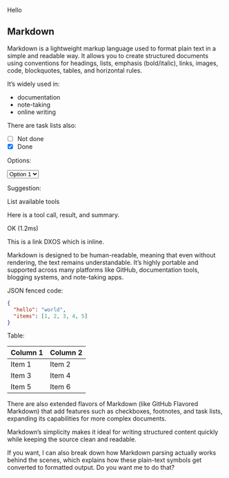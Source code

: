 <prompt>Hello</prompt>

## Markdown

Markdown is a lightweight markup language used to format plain text in a simple and readable way. It allows you to create structured documents using conventions for headings, lists, emphasis (bold/italic), links, images, code, blockquotes, tables, and horizontal rules.

It’s widely used in:

- documentation
- note-taking
- online writing

There are task lists also:

- [ ] Not done
- [x] Done

Options:

<select>
  <option>Option 1</option>
  <option>Option 2</option>
</select>

Suggestion:

<suggest>List available tools</suggest>

Here is a tool call, result, and summary.

<toolCall toolCallId="1234" name="search" input='{ query: "cats" }'/>
<toolResult toolCallId="1234" name="search" result="This is a search result"/>
<summary>OK (1.2ms)</summary>

This is a link <reference reference="dxn://example.com/123">DXOS</reference> which is inline.

Markdown is designed to be human-readable, meaning that even without rendering, the text remains understandable. It’s highly portable and supported across many platforms like GitHub, documentation tools, blogging systems, and note-taking apps.

JSON fenced code:

```json
{
  "hello": "world",
  "items": [1, 2, 3, 4, 5]
}
```

Table:

| Column 1 | Column 2 |
| -------- | -------- |
| Item 1   | Item 2   |
| Item 3   | Item 4   |
| Item 5   | Item 6   |

There are also extended flavors of Markdown (like GitHub Flavored Markdown) that add features such as checkboxes, footnotes, and task lists, expanding its capabilities for more complex documents.

Markdown’s simplicity makes it ideal for writing structured content quickly while keeping the source clean and readable.

If you want, I can also break down how Markdown parsing actually works behind the scenes, which explains how these plain-text symbols get converted to formatted output. Do you want me to do that?
